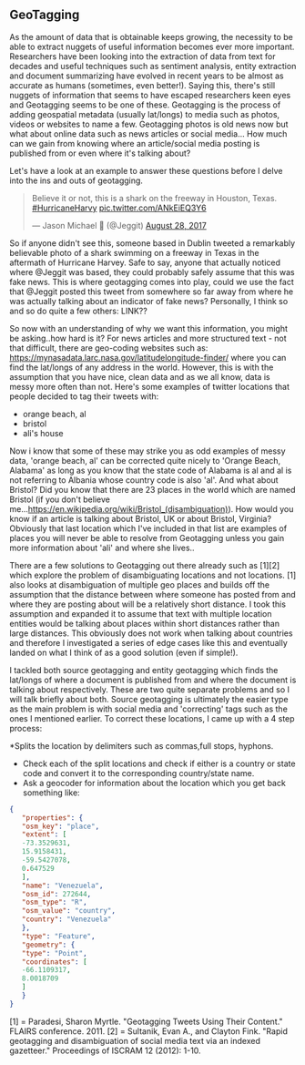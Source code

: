 ## GeoTagging

As the amount of data that is obtainable keeps growing, the necessity to be able to extract nuggets of useful information becomes ever more important. Researchers have been looking into the extraction of data from text for decades and useful techniques such as sentiment analysis, entity extraction and document summarizing have evolved in recent years to be almost as accurate as humans (sometimes, even better!). Saying this, there's still nuggets of information that seems to have escaped researchers keen eyes and Geotagging seems to be one of these. Geotagging is the process of adding geospatial metadata (usually lat/longs) to media such as photos, videos or websites to name a few. Geotagging photos is old news now but what about online data such as news articles or social media... How much can we gain from knowing where an article/social media posting is published from or even where it's talking about?

Let's have a look at an example to answer these questions before I delve into the ins and outs of geotagging. 

<blockquote class="twitter-tweet" data-lang="en"><p lang="en" dir="ltr">Believe it or not, this is a shark on the freeway in Houston, Texas. <a href="https://twitter.com/hashtag/HurricaneHarvy?src=hash">#HurricaneHarvy</a> <a href="https://t.co/ANkEiEQ3Y6">pic.twitter.com/ANkEiEQ3Y6</a></p>&mdash; Jason Michael 🦈 (@Jeggit) <a href="https://twitter.com/Jeggit/status/902048241646280704">August 28, 2017</a></blockquote>

So if anyone didn't see this, someone based in Dublin tweeted a remarkably believable photo of a shark swimming on a freeway in Texas in the aftermath of Hurricane Harvey. Safe to say, anyone that actually noticed where @Jeggit was based, they could probably safely assume that this was fake news. This is where geotagging comes into play, could we use the fact that @Jeggit posted this tweet from somewhere so far away from where he was actually talking about an indicator of fake news? Personally, I think so and so do quite a few others:  LINK??

So now with an understanding of why we want this information, you might be asking..how hard is it? For news articles and more structured text - not that difficult, there are geo-coding websites such as: https://mynasadata.larc.nasa.gov/latitudelongitude-finder/ where you can find the lat/longs of any address in the world. However, this is with the assumption that you have nice, clean data and as we all know, data is messy more often than not. Here's some examples of twitter locations that people decided to tag their tweets with:

* orange beach, al
* bristol
* ali's house

Now i know that some of these may strike you as odd examples of messy data, 'orange beach, al' can be corrected quite nicely to 'Orange Beach, Alabama' as long as you know that the state code of Alabama is al and al is not referring to Albania whose country code is also 'al'. And what about Bristol? Did you know that there are 23 places in the world which are named Bristol (if you don't believe me...https://en.wikipedia.org/wiki/Bristol_(disambiguation)). How would you know if an article is talking about Bristol, UK or about Bristol, Virginia? Obviously that last location which I've included in that list are examples of places you will never be able to resolve from Geotagging unless you gain more information about 'ali' and where she lives..

There are a few solutions to Geotagging out there already such as [1][2] which explore the problem of disambiguating locations and not locations. [1] also looks at disambiguation of multiple geo places and builds off the assumption that the distance between where someone has posted from and where they are posting about will be a relatively short distance. I took this assumption and expanded it to assume that text with multiple location entities would be talking about places within short distances rather than large distances. This obviously does not work when talking about countries and therefore I investigated a series of edge cases like this and eventually landed on what I think of as a good solution (even if simple!).

I tackled both source geotagging and entity geotagging which finds the lat/longs of where a document is published from and where the document is talking about respectively. These are two quite separate problems and so I will talk briefly about both. Source geotagging is ultimately the easier type as the main problem is with social media and 'correcting' tags such as the ones I mentioned earlier. To correct these locations, I came up with a 4 step process:

*Splits the location by delimiters such as commas,full stops, hyphons.
* Check each of the split locations and check if either is a country or state code and convert it to the corresponding country/state name.
* Ask a geocoder for information about the location which you get back something like:
```json
{
   "properties": {
   "osm_key": "place",
   "extent": [
   -73.3529631,
   15.9158431,
   -59.5427078,
   0.647529
   ],
   "name": "Venezuela",
   "osm_id": 272644,
   "osm_type": "R",
   "osm_value": "country",
   "country": "Venezuela"
   },
   "type": "Feature",
   "geometry": {
   "type": "Point",
   "coordinates": [
   -66.1109317,
   8.0018709
   ]
   }
}
```


[1] =  Paradesi, Sharon Myrtle. "Geotagging Tweets Using Their Content." FLAIRS conference. 2011.
[2] =  Sultanik, Evan A., and Clayton Fink. "Rapid geotagging and disambiguation of social media text via an indexed gazetteer." Proceedings of ISCRAM 12 (2012): 1-10.

<script async src="//platform.twitter.com/widgets.js" charset="utf-8"></script>
